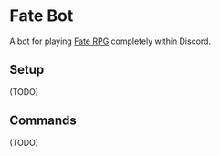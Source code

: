 # Fate Bot

A bot for playing [Fate RPG](https://fate-srd.com) completely within Discord.

## Setup

(TODO)

## Commands

(TODO)
